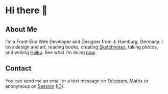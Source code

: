 # Hi there 👋

## About Me

I’m a Front-End Web Developer and Designer from ⚓ Hamburg, Germany. I love design and art, reading books, creating [Sketchnotes](https://www.stefanimhoff.de/sketchnotes/), taking photos, and writing [Haiku](https://www.stefanimhoff.de/haiku/). See what I’m doing [now](https://www.stefanimhoff.de/now/).

## Contact

You can send me an email or a text message on [Telegram](https://t.me/kogakure), [Matrix](https://matrix.to/#/@kogakure:matrix.org) or anonymous on [Session](https://getsession.org/) ([ID](https://www.stefanimhoff.de/downloads/session-id.txt)).
